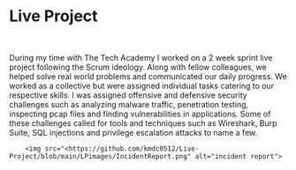 
<!--# Live Project-->
<!--This repository will contain my Live Project journey along with snippets.-->
<!DOCTYPE html>
<html>
    <body>
        <h1>Live Project</h1>
            <br>
            <p>During my time with The Tech Academy I worked on a 2 week sprint live project following the Scrum ideology. Along with fellow colleagues, we helped solve real world 
            problems and communicated our daily progress. We worked as a collective but were assigned individual tasks catering to our respective skills. I was assigned offensive 
            and defensive security challenges such as analyzing malware traffic, penetration testing, inspecting pcap files and finding vulnerabilities in applications. 
            Some of these challenges called for tools and techniques such as Wireshark, Burp Suite, SQL injections and privilege escalation attacks to name a few.</p>     
        
        <img src="<https://github.com/kmdc0512/Live-Project/blob/main/LPimages/IncidentReport.png" alt="incident report">

   
</html>
